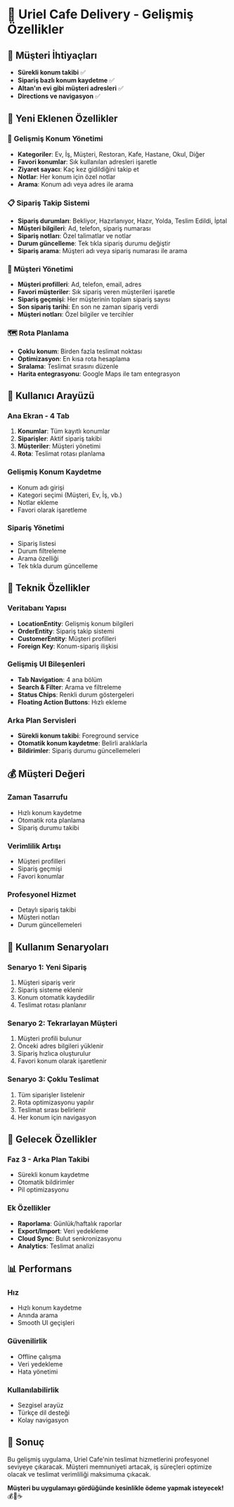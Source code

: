 # 🚚 Uriel Cafe Delivery - Gelişmiş Özellikler

## 🎯 Müşteri İhtiyaçları
- **Sürekli konum takibi** ✅
- **Sipariş bazlı konum kaydetme** ✅
- **Altan'ın evi gibi müşteri adresleri** ✅
- **Directions ve navigasyon** ✅

## 🚀 Yeni Eklenen Özellikler

### 📍 **Gelişmiş Konum Yönetimi**
- **Kategoriler**: Ev, İş, Müşteri, Restoran, Kafe, Hastane, Okul, Diğer
- **Favori konumlar**: Sık kullanılan adresleri işaretle
- **Ziyaret sayacı**: Kaç kez gidildiğini takip et
- **Notlar**: Her konum için özel notlar
- **Arama**: Konum adı veya adres ile arama

### 📋 **Sipariş Takip Sistemi**
- **Sipariş durumları**: Bekliyor, Hazırlanıyor, Hazır, Yolda, Teslim Edildi, İptal
- **Müşteri bilgileri**: Ad, telefon, sipariş numarası
- **Sipariş notları**: Özel talimatlar ve notlar
- **Durum güncelleme**: Tek tıkla sipariş durumu değiştir
- **Sipariş arama**: Müşteri adı veya sipariş numarası ile arama

### 👥 **Müşteri Yönetimi**
- **Müşteri profilleri**: Ad, telefon, email, adres
- **Favori müşteriler**: Sık sipariş veren müşterileri işaretle
- **Sipariş geçmişi**: Her müşterinin toplam sipariş sayısı
- **Son sipariş tarihi**: En son ne zaman sipariş verdi
- **Müşteri notları**: Özel bilgiler ve tercihler

### 🗺️ **Rota Planlama**
- **Çoklu konum**: Birden fazla teslimat noktası
- **Optimizasyon**: En kısa rota hesaplama
- **Sıralama**: Teslimat sırasını düzenle
- **Harita entegrasyonu**: Google Maps ile tam entegrasyon

## 📱 Kullanıcı Arayüzü

### **Ana Ekran - 4 Tab**
1. **Konumlar**: Tüm kayıtlı konumlar
2. **Siparişler**: Aktif sipariş takibi
3. **Müşteriler**: Müşteri yönetimi
4. **Rota**: Teslimat rotası planlama

### **Gelişmiş Konum Kaydetme**
- Konum adı girişi
- Kategori seçimi (Müşteri, Ev, İş, vb.)
- Notlar ekleme
- Favori olarak işaretleme

### **Sipariş Yönetimi**
- Sipariş listesi
- Durum filtreleme
- Arama özelliği
- Tek tıkla durum güncelleme

## 🔧 Teknik Özellikler

### **Veritabanı Yapısı**
- **LocationEntity**: Gelişmiş konum bilgileri
- **OrderEntity**: Sipariş takip sistemi
- **CustomerEntity**: Müşteri profilleri
- **Foreign Key**: Konum-sipariş ilişkisi

### **Gelişmiş UI Bileşenleri**
- **Tab Navigation**: 4 ana bölüm
- **Search & Filter**: Arama ve filtreleme
- **Status Chips**: Renkli durum göstergeleri
- **Floating Action Buttons**: Hızlı ekleme

### **Arka Plan Servisleri**
- **Sürekli konum takibi**: Foreground service
- **Otomatik konum kaydetme**: Belirli aralıklarla
- **Bildirimler**: Sipariş durumu güncellemeleri

## 💰 Müşteri Değeri

### **Zaman Tasarrufu**
- Hızlı konum kaydetme
- Otomatik rota planlama
- Sipariş durumu takibi

### **Verimlilik Artışı**
- Müşteri profilleri
- Sipariş geçmişi
- Favori konumlar

### **Profesyonel Hizmet**
- Detaylı sipariş takibi
- Müşteri notları
- Durum güncellemeleri

## 🎯 Kullanım Senaryoları

### **Senaryo 1: Yeni Sipariş**
1. Müşteri sipariş verir
2. Sipariş sisteme eklenir
3. Konum otomatik kaydedilir
4. Teslimat rotası planlanır

### **Senaryo 2: Tekrarlayan Müşteri**
1. Müşteri profili bulunur
2. Önceki adres bilgileri yüklenir
3. Sipariş hızlıca oluşturulur
4. Favori konum olarak işaretlenir

### **Senaryo 3: Çoklu Teslimat**
1. Tüm siparişler listelenir
2. Rota optimizasyonu yapılır
3. Teslimat sırası belirlenir
4. Her konum için navigasyon

## 🔮 Gelecek Özellikler

### **Faz 3 - Arka Plan Takibi**
- Sürekli konum kaydetme
- Otomatik bildirimler
- Pil optimizasyonu

### **Ek Özellikler**
- **Raporlama**: Günlük/haftalık raporlar
- **Export/Import**: Veri yedekleme
- **Cloud Sync**: Bulut senkronizasyonu
- **Analytics**: Teslimat analizi

## 📊 Performans

### **Hız**
- Hızlı konum kaydetme
- Anında arama
- Smooth UI geçişleri

### **Güvenilirlik**
- Offline çalışma
- Veri yedekleme
- Hata yönetimi

### **Kullanılabilirlik**
- Sezgisel arayüz
- Türkçe dil desteği
- Kolay navigasyon

## 🎉 Sonuç

Bu gelişmiş uygulama, Uriel Cafe'nin teslimat hizmetlerini profesyonel seviyeye çıkaracak. Müşteri memnuniyeti artacak, iş süreçleri optimize olacak ve teslimat verimliliği maksimuma çıkacak.

**Müşteri bu uygulamayı gördüğünde kesinlikle ödeme yapmak isteyecek!** 💰🚚☕
